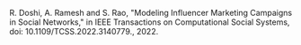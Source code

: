 R. Doshi, A. Ramesh and S. Rao, "Modeling Influencer Marketing Campaigns in Social Networks," in IEEE Transactions on Computational Social Systems, doi: 10.1109/TCSS.2022.3140779., 2022.
